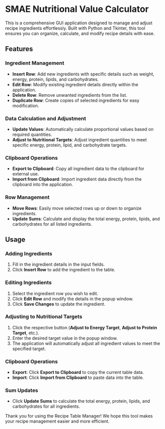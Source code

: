 # SMAE Nutritional Value Calculator

This is a comprehensive GUI application designed to manage and adjust recipe ingredients effortlessly. Built with Python and Tkinter, this tool ensures you can organize, calculate, and modify recipe details with ease.

## Features

### Ingredient Management
- **Insert Row**: Add new ingredients with specific details such as weight, energy, protein, lipids, and carbohydrates.
- **Edit Row**: Modify existing ingredient details directly within the application.
- **Delete Row**: Remove unwanted ingredients from the list.
- **Duplicate Row**: Create copies of selected ingredients for easy modification.

### Data Calculation and Adjustment
- **Update Values**: Automatically calculate proportional values based on required quantities.
- **Adjust to Nutritional Targets**: Adjust ingredient quantities to meet specific energy, protein, lipid, and carbohydrate targets.

### Clipboard Operations
- **Export to Clipboard**: Copy all ingredient data to the clipboard for external use.
- **Import from Clipboard**: Import ingredient data directly from the clipboard into the application.

### Row Management
- **Move Rows**: Easily move selected rows up or down to organize ingredients.
- **Update Sums**: Calculate and display the total energy, protein, lipids, and carbohydrates for all listed ingredients.

## Usage

### Adding Ingredients
1. Fill in the ingredient details in the input fields.
2. Click **Insert Row** to add the ingredient to the table.

### Editing Ingredients
1. Select the ingredient row you wish to edit.
2. Click **Edit Row** and modify the details in the popup window.
3. Click **Save Changes** to update the ingredient.

### Adjusting to Nutritional Targets
1. Click the respective button (**Adjust to Energy Target**, **Adjust to Protein Target**, etc.).
2. Enter the desired target value in the popup window.
3. The application will automatically adjust all ingredient values to meet the specified target.

### Clipboard Operations
- **Export**: Click **Export to Clipboard** to copy the current table data.
- **Import**: Click **Import from Clipboard** to paste data into the table.

### Sum Updates
- Click **Update Sums** to calculate the total energy, protein, lipids, and carbohydrates for all ingredients.

Thank you for using the Recipe Table Manager! We hope this tool makes your recipe management easier and more efficient.
